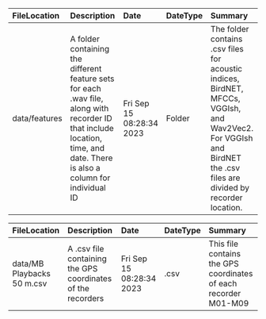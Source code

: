 
<table>
<thead>
<tr>
<th style="text-align:left;">
FileLocation
</th>
<th style="text-align:left;">
Description
</th>
<th style="text-align:left;">
Date
</th>
<th style="text-align:left;">
DateType
</th>
<th style="text-align:left;">
Summary
</th>
</tr>
</thead>
<tbody>
<tr>
<td style="text-align:left;">
data/features
</td>
<td style="text-align:left;">
A folder containing the different feature sets for each .wav file, along
with recorder ID that include location, time, and date. There is also a
column for individual ID
</td>
<td style="text-align:left;">
Fri Sep 15 08:28:34 2023
</td>
<td style="text-align:left;">
Folder
</td>
<td style="text-align:left;">
The folder contains .csv files for acoustic indices, BirdNET, MFCCs,
VGGIsh, and Wav2Vec2. For VGGIsh and BirdNET the .csv files are divided
by recorder location.
</td>
</tr>
</tbody>
</table>
<table>
<thead>
<tr>
<th style="text-align:left;">
FileLocation
</th>
<th style="text-align:left;">
Description
</th>
<th style="text-align:left;">
Date
</th>
<th style="text-align:left;">
DateType
</th>
<th style="text-align:left;">
Summary
</th>
</tr>
</thead>
<tbody>
<tr>
<td style="text-align:left;">
data/MB Playbacks 50 m.csv
</td>
<td style="text-align:left;">
A .csv file containing the GPS coordinates of the recorders
</td>
<td style="text-align:left;">
Fri Sep 15 08:28:34 2023
</td>
<td style="text-align:left;">
.csv
</td>
<td style="text-align:left;">
This file contains the GPS coordinates of each recorder M01-M09
</td>
</tr>
</tbody>
</table>
